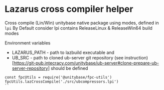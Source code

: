 # Lazarus cross compiler helper

Cross compile (Lin/Win) unitybase native package using modes, defined in `lpi`
By Default consider lpi contains ReleaseLinux & ReleaseWin64 build modes

Environment variables
 - LAZARUS_PATH - path to lazbuild executable and
 - UB_SRC - path to cloned ub-server git repository (see instruction)[https://git-pub.intecracy.com/unitybase/ub-server#clone-prepare-ub-server-repository]
should be defined

```
const fpcUtils = require('@unitybase/fpc-utils')
fpcUtils.lazCrossCompile('./src/ubcompressors.lpi')
``